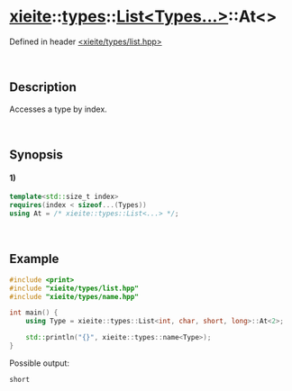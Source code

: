 # [xieite](../../../../../xieite.md)\:\:[types](../../../../../types.md)\:\:[List<Types...>](../../../list.md)\:\:At\<\>
Defined in header [<xieite/types/list.hpp>](../../../../../../include/xieite/types/list.hpp)

&nbsp;

## Description
Accesses a type by index.

&nbsp;

## Synopsis
#### 1)
```cpp
template<std::size_t index>
requires(index < sizeof...(Types))
using At = /* xieite::types::List<...> */;
```

&nbsp;

## Example
```cpp
#include <print>
#include "xieite/types/list.hpp"
#include "xieite/types/name.hpp"

int main() {
    using Type = xieite::types::List<int, char, short, long>::At<2>;

    std::println("{}", xieite::types::name<Type>);
}
```
Possible output:
```
short
```
